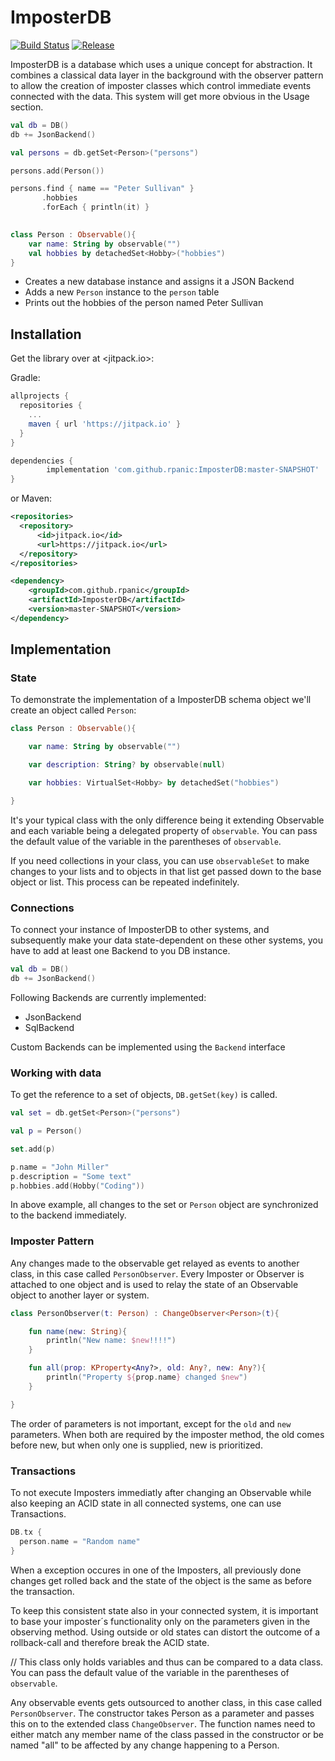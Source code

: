 # ImposterDB

[![Build Status](https://drone.rpanic.com/api/badges/rpanic/ImposterDB/status.svg)](https://drone.rpanic.com/rpanic/ImposterDB)
[![Release](https://jitpack.io/v/rpanic/ImposterDB.svg)](https://jitpack.io/#rpanic/ImposterDB)

ImposterDB is a database which uses a unique concept for abstraction. It combines a classical data layer in the background with the observer pattern to allow the creation of imposter classes which control immediate events connected with the data. This system will get more obvious in the Usage section.

```kotlin
val db = DB()
db += JsonBackend()

val persons = db.getSet<Person>("persons")

persons.add(Person())

persons.find { name == "Peter Sullivan" }
       .hobbies
       .forEach { println(it) }
       

class Person : Observable(){
    var name: String by observable("")
    val hobbies by detachedSet<Hobby>("hobbies")
}
```

- Creates a new database instance and assigns it a JSON Backend
- Adds a new `Person` instance to the `person` table
- Prints out the hobbies of the person named Peter Sullivan

## Installation

Get the library over at <jitpack.io>:

Gradle:

```gradle
allprojects {
  repositories {
    ...
    maven { url 'https://jitpack.io' }
  }
}

dependencies {
        implementation 'com.github.rpanic:ImposterDB:master-SNAPSHOT'
}
```

or Maven:

```xml
<repositories>
  <repository>
      <id>jitpack.io</id>
      <url>https://jitpack.io</url>
  </repository>
</repositories>

<dependency>
    <groupId>com.github.rpanic</groupId>
    <artifactId>ImposterDB</artifactId>
    <version>master-SNAPSHOT</version>
</dependency>
```

## Implementation

### State

To demonstrate the implementation of a ImposterDB schema object we'll create an object called `Person`:

```kotlin
class Person : Observable(){

    var name: String by observable("")

    var description: String? by observable(null)

    var hobbies: VirtualSet<Hobby> by detachedSet("hobbies")

}
```

It's your typical class with the only difference being it extending Observable and each variable being a delegated property of `observable`. You can pass the default value of the variable in the parentheses of `observable`. 

If you need collections in your class, you can use `observableSet` to make changes to your lists and to objects in that list get passed down to the base object or list. This process can be repeated indefinitely.

### Connections

To connect your instance of ImposterDB to other systems, and subsequently make your data state-dependent on these other systems, 
you have to add at least one Backend to you DB instance.

```kotlin
val db = DB()
db += JsonBackend()
```

Following Backends are currently implemented:
- JsonBackend
- SqlBackend

Custom Backends can be implemented using the `Backend` interface

### Working with data

To get the reference to a set of objects, `DB.getSet(key)` is called.
```kotlin
val set = db.getSet<Person>("persons")

val p = Person()

set.add(p)

p.name = "John Miller"
p.description = "Some text"
p.hobbies.add(Hobby("Coding"))
```

In above example, all changes to the set or `Person` object are synchronized to the backend immediately. 

### Imposter Pattern

Any changes made to the observable get relayed as events to another class, in this case called `PersonObserver`. Every Imposter or Observer is attached to one object and is used to relay the state of an Observable object to another layer or system. 

```kotlin
class PersonObserver(t: Person) : ChangeObserver<Person>(t){

    fun name(new: String){
        println("New name: $new!!!!")
    }

    fun all(prop: KProperty<Any?>, old: Any?, new: Any?){
        println("Property ${prop.name} changed $new")
    }

}
```

The order of parameters is not important, except for the `old` and `new` parameters. When both are required by the imposter method, the old comes before new, but when only one is supplied, new is prioritized.

### Transactions

To not execute Imposters immediatly after changing an Observable while also keeping an ACID state in all connected systems, one can use Transactions.

```kotlin
DB.tx {
  person.name = "Random name"
}
```

When a exception occures in one of the Imposters, all previously done changes get rolled back and the state of the object is the same as before the transaction.

To keep this consistent state also in your connected system, it is important to base your imposter´s functionality only on the parameters given in the observing method. Using outside or old states can distort the outcome of a rollback-call and therefore break the ACID state.

// This class only holds variables and thus can be compared to a data class. You can pass the default value of the variable in the parentheses of `observable`.

Any observable events gets outsourced to another class, in this case called `PersonObserver`. The constructor takes Person as a parameter and passes this on to the extended class `ChangeObserver`. The function names need to either match any member name of the class passed in the constructor or be named "all" to be affected by any change happening to a Person.

